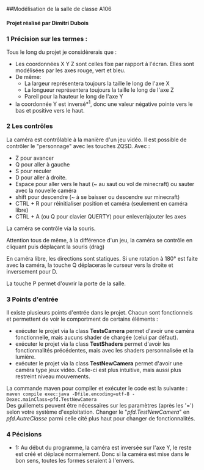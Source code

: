 ##Modélisation de la salle de classe A106
#### Projet réalisé par **Dimitri Dubois**  

### 1 Précision sur les termes :
Tous le long du projet je considèrerais que :
- Les coordonnées X Y Z sont celles fixe par rapport à l'écran. Elles sont modélisées par les axes rouge, vert et bleu.
- De même:
  - La largeur représentera toujours la taille le long de l'axe X
  - La longueur représentera toujours la taille le long de l'axe Z
  - Pareil pour la hauteur le long de l'axe Y
- la coordonnée Y est inversé*<sup>1</sup>, donc une valeur négative pointe vers le bas et positive vers le haut.

### 2 Les contrôles
La caméra est contrôlable à la manière d'un jeu vidéo.
Il est possible de contrôler le "personnage" avec les touches ZQSD. Avec :
- Z pour avancer
- Q pour aller à gauche
- S pour reculer
- D pour aller à droite.
- Espace pour aller vers le haut (~ au saut ou vol de minecraft) ou sauter avec la nouvelle caméra
- shift pour descendre (~ à se baisser ou descendre sur minecraft)
- CTRL + R pour réinitialiser position et caméra (seulement en caméra libre)
- CTRL + A (ou Q pour clavier QUERTY) pour enlever/ajouter les axes

La caméra se contrôle via la souris.

Attention tous de même, à la différence d'un jeu, 
la caméra se contrôle en cliquant puis déplaçant la souris (drag) 


En caméra libre, les directions sont statiques. Si une rotation à 180° est faite avec la caméra, la touche Q déplaceras le curseur vers la droite et inversement pour D.  

La touche P permet d'ouvrir la porte de la salle.  

### 3 Points d'entrée
Il existe plusieurs points d'entrée dans le projet. Chacun sont fonctionnels et permettent de voir le comportment de certains éléments :
- exécuter le projet via la class **TestsCamera** permet d'avoir une caméra fonctionnelle, mais aucuns shader de chargée (celui par défaut).
- exécuter le projet via la class **TestShaders** permet d'avoir les fonctionnalités précédentes, mais avec les shaders personnalisée et la lumière.
- exécuter le projet via la class **TestNewCamera** permet d'avoir une caméra type jeux vidéo. Celle-ci est plus intuitive, mais aussi plus restreint niveau mouvements.

La commande maven pour compiler et exécuter le code est la suivante :  
`maven compile exec:java -Dfile.encoding=utf-8 -Dexec.mainClass=pfd.TestNewCamera`  
Des guillemets peuvent être nécessaires sur les paramètres (après les '=') selon votre système d'exploitation.
Changer le "*pfd.TestNewCamera*" en *pfd.AutreClasse* parmi celle cité plus haut pour changer de fonctionnalités.

### 4 Pécisions
- 1: Au début du programme, la caméra est inversée sur l'axe Y, le reste est créé et déplacé normalement. Donc si la caméra est mise dans le bon sens, toutes les formes seraient à l'envers.